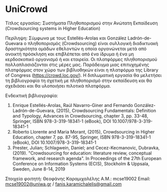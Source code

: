 # UniCrowd

Τίτλος εργασίας: Συστήματα Πληθοπορισμού στην Ανώτατη Εκπαίδευση (Crowdsourcing systems in Higher Education)

Περίληψη:
Σύμφωνα με τους Estellés-Arolas και González Ladrón-de- Guevara ο πληθοπορισμός (Crowdsourcing) είναι συλλογική διαδικτυακή δραστηριότητα ομάδων εθελοντών η οποία οργανώνεται μετά από ανοικτή πρόσκληση και επιβλέπεται από ένα ίδρυμα ή ένα μη κερδοσκοπικό οργανισμό ή και εταιρεία. Οι πλατφόρμες πληθοπορισμού πολλαπλασιάζονται στις μέρες μας. Παράδειγμα μιας επιτυχημένης πλατφόρμας στον χώρο των βιβλιοθηκών είναι η πλατφόρμα της Library of Congress (https://crowd.loc.gov/). Η διπλωματική εργασία θα μελετήσει τη βιβλιογραφία τη σχετική με πληθοπορισμό στην εκπαίδευση και θα σχεδιάσει και θα υλοποιήσει πιλοτικά πλατφόρμα.

Ενδεικτική βιβλιογραφία:
1) Enrique Estellés-Arolas, Raúl Navarro-Giner and Fernando González-Ladrón-de-Guevara, (2015), Crowdsourcing Fundamentals: Definition and Typology, Advances in Crowdsourcing, chapter 3, pp. 33-48, Springer, ISBN 978-3-319-18341-1 (eBook), DOI 10.1007/978-3-319-18341-1
2) Roberto Llorente and Maria Morant, (2015), Crowdsourcing in Higher Education, chapter 7, pp. 87-95, Springer, ISBN 978-3-319-18341-1 (eBook), DOI 10.1007/978-3-319-18341-1
3) Prester, Julian; Schlagwein, Daniel; and Cecez-Kecmanovic, Dubravka, (2019). "Crowdsourcing for education: literature review, conceptual framework, and research agenda". In Proceedings of the 27th European Conference on Information Systems (ECIS), Stockholm & Uppsala, Sweden, June 8-14, 2019

Στοιχεία φοιτητή:
Θεοφάνης Καραμιχαλέλης
Α.Μ.: mcse19002
Email: mcse19002@uniwa.gr / fanis.karamichalelis@gmail.com
